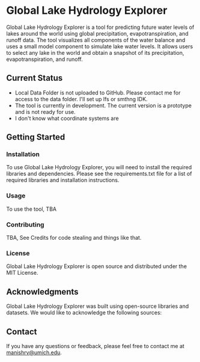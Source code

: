 # Global Lake Hydrology Explorer
Global Lake Hydrology Explorer is a tool for predicting future water levels of lakes around the world using global precipitation, evapotranspiration, and runoff data. The tool visualizes all components of the water balance and uses a small model component to simulate lake water levels. It allows users to select any lake in the world and obtain a snapshot of its precipitation, evapotranspiration, and runoff.

## Current Status
 - Local Data Folder is not uploaded to GitHub. Please contact me for access to the data folder. I'll set up lfs or smthng IDK.
 - The tool is currently in development. The current version is a prototype and is not ready for use.
 - I don't know what coordinate systems are

## Getting Started
### Installation
To use Global Lake Hydrology Explorer, you will need to install the required libraries and dependencies. Please see the requirements.txt file for a list of required libraries and installation instructions.

### Usage
To use the tool, TBA

### Contributing
TBA, See Credits for code stealing and things like that.

### License
Global Lake Hydrology Explorer is open source and distributed under the MIT License.

## Acknowledgments
Global Lake Hydrology Explorer was built using open-source libraries and datasets. We would like to acknowledge the following sources:

## Contact
If you have any questions or feedback, please feel free to contact me at manishrv@umich.edu.
